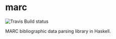 marc
====

![Travis Build status](https://travis-ci.org/ccatalfo/marc.svg?branch=master)


MARC bibliographic data parsing library in Haskell.
